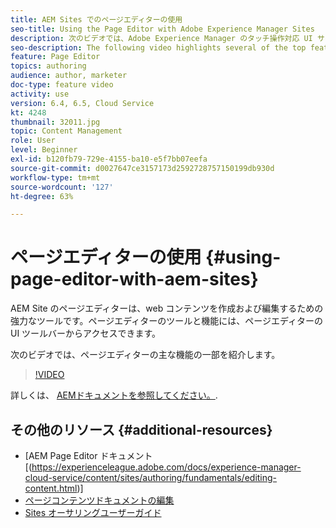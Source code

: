 ```yaml
---
title: AEM Sites でのページエディターの使用
seo-title: Using the Page Editor with Adobe Experience Manager Sites
description: 次のビデオでは、Adobe Experience Manager のタッチ操作対応 UI サイトエディターの主な機能をいくつか紹介します。
seo-description: The following video highlights several of the top features of the Touch-UI Sites editor in Adobe Experience Manager.
feature: Page Editor
topics: authoring
audience: author, marketer
doc-type: feature video
activity: use
version: 6.4, 6.5, Cloud Service
kt: 4248
thumbnail: 32011.jpg
topic: Content Management
role: User
level: Beginner
exl-id: b120fb79-729e-4155-ba10-e5f7bb07eefa
source-git-commit: d0027647ce3157173d2592728757150199db930d
workflow-type: tm+mt
source-wordcount: '127'
ht-degree: 63%

---
```


# ページエディターの使用 {#using-page-editor-with-aem-sites}

AEM Site のページエディターは、web コンテンツを作成および編集するための強力なツールです。ページエディターのツールと機能には、ページエディターの UI ツールバーからアクセスできます。

次のビデオでは、ページエディターの主な機能の一部を紹介します。

>[!VIDEO](https://video.tv.adobe.com/v/32011?quality=12&learn=on)


詳しくは、 [AEMドキュメントを参照してください。](https://experienceleague.adobe.com/docs/experience-manager-cloud-service/content/sites/authoring/fundamentals/editing-content.html?lang=ja).

## その他のリソース {#additional-resources}

* [AEM Page Editor ドキュメント [(https://experienceleague.adobe.com/docs/experience-manager-cloud-service/content/sites/authoring/fundamentals/editing-content.html)]
* [ページコンテンツドキュメントの編集](https://experienceleague.adobe.com/docs/experience-manager-65/authoring/authoring/editing-content.html?lang=ja)
* [Sites オーサリングユーザーガイド](https://experienceleague.adobe.com/docs/experience-manager-65/authoring/home.html?lang=ja)
